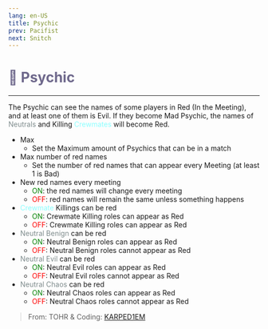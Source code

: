 ```yaml
---
lang: en-US
title: Psychic
prev: Pacifist
next: Snitch
---
```


# <font color="#6f698c">🪬 <b>Psychic</b></font> <Badge text="Support" type="tip" vertical="middle"/>

***

The Psychic can see the names of some players in Red (In the Meeting), and at least one of them is Evil. If they become Mad Psychic, the names of <font color=#7f8c8d>Neutrals</font> and Killing <font color=#8cffff>Crewmates</font> will become Red.

- Max
  - Set the Maximum amount of Psychics that can be in a match
- Max number of red names
  - Set the number of red names that can appear every Meeting (at least 1 is Bad)
- New red names every meeting
  - <font color=green>ON</font>: the red names will change every meeting
  - <font color=red>OFF</font>: red names will remain the same unless something happens
- <font color=#8cffff>Crewmate</font> Killings can be red
  - <font color=green>ON</font>: Crewmate Killing roles can appear as Red
  - <font color=red>OFF</font>: Crewmate Killing roles can appear as Red
- <font color=#7f8c8d>Neutral Benign</font> can be red
  - <font color=green>ON</font>: Neutral Benign roles can appear as Red
  - <font color=red>OFF</font>: Neutral Benign roles cannot appear as Red
- <font color=#7f8c8d>Neutral Evil</font> can be red
  - <font color=green>ON</font>: Neutral Evil roles can appear as Red
  - <font color=red>OFF</font>: Neutral Evil roles cannot appear as Red
- <font color=#7f8c8d>Neutral Chaos</font> can be red
  - <font color=green>ON</font>: Neutral Chaos roles can appear as Red
  - <font color=red>OFF</font>: Neutral Chaos roles cannot appear as Red

> From: TOHR & Coding: [KARPED1EM](https://github.com/KARPED1EM)
